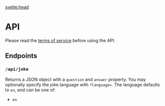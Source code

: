 <svelte:head>
<title>API • Christmas Countdown</title>
<meta name="title" content="API • Christmas Countdown" />
<meta name="og:title" content="API • Christmas Countdown" />
<meta name="twitter:title" content="API • Christmas Countdown" />
<meta name="description" content="Use the Christmas Countdown REST API to get the time left to Christmas and Christmas jokes." />
<meta name="og:description" content="Use the Christmas Countdown REST API to get the time left to Christmas and Christmas jokes." />
<meta name="twitter:description" content="Use the Christmas Countdown REST API to get the time left to Christmas and Christmas jokes." />
</svelte:head>

<div class="sm:col-span-3 m-4 sm:m-8 prose mx-auto sm:prose-lg">

# API

Please read the [terms of service](/terms) before using the API. 

<!-- ## Specification

|Release date |Version name|Documentation|
|-------------|------------|-------------|
|November 2021|`pine`|[SwaggerHub](https://app.swaggerhub.com/apis-docs/eartharoid/christmas-countdown/pine)| -->

## Endpoints

### `/api/joke`

Returns a JSON object with a `question` and `answer` property.
You may optionally specify the joke language with `?language=`.
The language defaults to `en`, and can be one of:

- `en`

</div>
